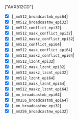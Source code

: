 <summary>["AVX512CD"]</summary><p>

  * [x] [`_mm512_broadcastmb_epi64`]
  * [x] [`_mm512_broadcastmw_epi32`]
  * [x] [`_mm512_conflict_epi32`]
  * [x] [`_mm512_mask_conflict_epi32`]
  * [x] [`_mm512_maskz_conflict_epi32`]
  * [x] [`_mm512_conflict_epi64`]
  * [x] [`_mm512_mask_conflict_epi64`]
  * [x] [`_mm512_maskz_conflict_epi64`]
  * [x] [`_mm512_lzcnt_epi32`]
  * [x] [`_mm512_mask_lzcnt_epi32`]
  * [x] [`_mm512_maskz_lzcnt_epi32`]
  * [x] [`_mm512_lzcnt_epi64`]
  * [x] [`_mm512_mask_lzcnt_epi64`]
  * [x] [`_mm512_maskz_lzcnt_epi64`]
  * [x] [`_mm_broadcastmb_epi64`]
  * [x] [`_mm256_broadcastmb_epi64`]
  * [x] [`_mm_broadcastmw_epi32`]
  * [x] [`_mm256_broadcastmw_epi32`]

</p>
